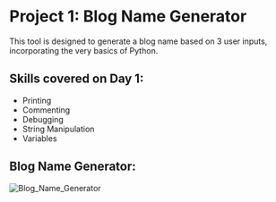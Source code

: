 # Project 1: Blog Name Generator

This tool is designed to generate a blog name based on 3 user inputs, incorporating the very basics of Python. 

## Skills covered on Day 1:

- Printing
- Commenting
- Debugging
- String Manipulation
- Variables

## Blog Name Generator:
![Blog_Name_Generator](https://github.com/Christopherdillard99/Python-100-Days-of-Code/assets/121410201/fc29c768-b3fb-4bec-823e-7ba6f863ffa3)
